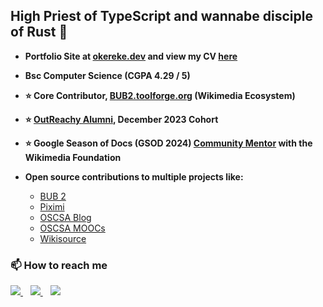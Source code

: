 ## **High Priest of TypeScript and wannabe disciple of Rust 🦀**

*   **Portfolio Site at [okereke.dev](https://www.okereke.dev) and view my CV [here](https://drive.google.com/file/d/1ZvcAMV65V77ol0p4xVDIi5ZsFzT2K5-3/view)**
*   **Bsc Computer Science (CGPA 4.29 / 5)**
*   **⭐️ Core Contributor, [BUB2.toolforge.org](https://github.com/coderwassananmol/BUB2) (Wikimedia Ecosystem)**
*   **⭐️ [OutReachy Alumni](https://www.outreachy.org/alums/2023-12), December 2023 Cohort**
*   **⭐️ Google Season of Docs (GSOD 2024) [Community Mentor](https://www.mediawiki.org/w/index.php?title=Season_of_Docs/2024/Proposal) with the Wikimedia Foundation**
*   **Open source contributions to multiple projects like:**
   
      * [BUB 2](https://github.com/coderwassananmol/BUB2/pulls?q=is%3Apr+is%3Aclosed+author%3Aokerekechinweotito)
      * [Piximi](https://github.com/piximi/piximi/pulls?q=is%3Apr+is%3Aclosed+author%3Aokerekechinweotito)
      * [OSCSA Blog](https://github.com/Open-Science-Community-Saudi-Arabia/OSCSA-en-blog/pulls?q=is%3Apr+is%3Aclosed+author%3Aokerekechinweotito)
      * [OSCSA MOOCs](https://github.com/Open-Science-Community-Saudi-Arabia/MOOCs/pulls?q=is%3Apr+is%3Aclosed+author%3Aokerekechinweotito)
      * [Wikisource](https://gerrit.wikimedia.org/r/q/project:mediawiki/extensions/Wikisource+branch:master)

### 📫 How to reach me

<p align='left'>
<a href="https://twitter.com/okereke__">
  <img src="https://img.shields.io/badge/twitter-%231DA1F2.svg?&style=for-the-badge&logo=twitter&logoColor=white" />
</a> &nbsp;&nbsp;
  
<a href="https://www.linkedin.com/in/chinweotito-okereke-9185941ba//">
  <img src="https://img.shields.io/badge/linkedin-%230077B5.svg?&style=for-the-badge&logo=linkedin&logoColor=white" />
</a> &nbsp;&nbsp;
 
<a href="mailto:okerekechinweotito@gmail.com">
  <img src="https://img.shields.io/badge/email me-%23D14836.svg?&style=for-the-badge&logo=gmail&logoColor=white" />
  </a>
  </p>
